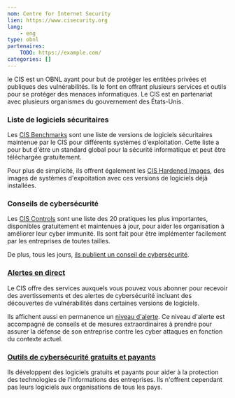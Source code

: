 ```yaml
---
nom: Centre for Internet Security
lien: https://www.cisecurity.org
lang:
    - eng
type: obnl
partenaires: 
    TODO: https://example.com/
categories: []
---
```

le CIS est un OBNL ayant pour but de protéger les entitées privées et publiques des vulnérabilités. Ils le font en offrant plusieurs services et outils pour se protéger des menaces informatiques. Le CIS est en partenariat avec plusieurs organismes du gouvernement des États-Unis.  

### Liste de logiciels sécuritaires
Les [CIS Benchmarks](https://www.cisecurity.org/cis-benchmarks/) sont une liste de versions de logiciels sécuritaires maintenue par le CIS pour différents systèmes d'exploitation. Cette liste a pour but d'être un standard global pour la sécurité informatique et peut être téléchargée gratuitement.

Pour plus de simplicité, ils offrent également les [CIS Hardened Images](https://www.cisecurity.org/cis-hardened-image-list/), des images de systèmes d'expoitation avec ces versions de logiciels déjà installées.

### Conseils de cybersécurité
Les [CIS Controls](https://www.cisecurity.org/controls/) sont une liste des 20 pratiques les plus importantes, disponibles gratuitement et maintenues à jour, pour aider les organisation à améliorer leur cyber immunité. Ils sont fait pour être implémenter facilement par les entreprises de toutes tailles.  

De plus, tous les jours, [ils publient un conseil de cybersécurité](https://www.cisecurity.org/resources/?type=daily-tip).

### [Alertes en direct](https://www.cisecurity.org/resources/?type=advisory)
Le CIS offre des services auxquels vous pouvez vous abonner pour recevoir des avertissements et des alertes de cybersécurité incluant des découvertes de vulnérabilités dans certaines versions de logiciels.  

Ils affichent aussi en permanence un [niveau d'alerte](https://www.cisecurity.org/cybersecurity-threats/alert-level/). Ce niveau d'alerte est accompagné de conseils et de mesures extraordinaires à prendre pour assurer la défense de son entreprise contre les cyber attaques en fonction du contexte actuel.

### [Outils de cybersécurité gratuits et payants](https://www.cisecurity.org/cybersecurity-tools/)
Ils développent des logiciels gratuits et payants pour aider à la protection des technologies de l'informations des entreprises. Ils n'offrent cependant pas leurs logiciels aux organisations de tous les pays.
